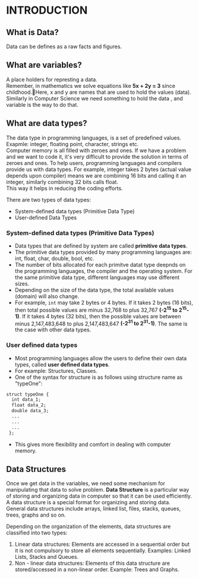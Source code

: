 # INTRODUCTION

## What is Data?
Data can be defines as a raw facts and figures.

## What are variables?
A place holders for represting a data.<br>
Remember, in mathematics we solve equations like **5x + 2y = 3** since childhood.🤘Here, x and y are names that are used to hold the values (data). Similarly in Computer Science we need something to hold the data , and variable is the way to do that.

## What are data types?
The data type in programming languages, is a set of predefined values. Exapmle: integer, floating point, character, strings etc. <br>
Computer memory is all filled with zeroes and ones. If we have a problem and we want to code it, it's very difficult to provide the solution in terms of zeroes and ones. To help users, programming languages and compilers provide us with data types. For example, integer takes 2 bytes (actual value depends upon compiler) means we are combining 16 bits and calling it an integer, similarly combining 32 bits calls float. <br>
This way it helps in reducing the coding efforts. <br>

There are two types of data types: <br>
* System-defined data types (Primitive Data Type)
* User-defined Data Types

### System-defined data types (Primitive Data Types)
* Data types that are defined by system are called **primitive data types**. 
* The primitive data types provided by many programming languages are: int, float, char, double, bool, etc.
* The number of bits allocated for each primitve datat type deepnds on the programming languages, the compiler and the operating system. For the same primitive data type, different languages may use different sizes.
* Depending on the size of the data type, the total available values (domain) will also change.
* For example, `int` may take 2 bytes or 4 bytes. If it takes 2 bytes (16 bits), then total possible values are minus 32,768 to plus 32,767 **(-2<sup>15</sup> to 2<sup>15</sup>-1)**. If it takes 4 bytes (32 bits), then the possible values are between minus 2,147,483,648 to plus 2,147,483,647 **(-2<sup>31</sup> to 2<sup>31</sup>-1)**. The same is the case with other data types.

### User defined data types
* Most programming languages allow the users to define their own data types, called **user defined data types**.
* For example: Structures, Classes.
* One of the syntax for structure is as follows using structure name as "typeOne":
```md
struct typeOne {
  int data_1;
  float data_2;
  double data_3;
  ...
  ...
  ...
 };
 ```
 * This gives more flexibility and comfort in dealing with computer memory.

## Data Structures
Once we get data in the variables, we need some mechanism for manipulating that data to solve problem. **Data Structure** is a particular way of storing and organizing data in computer so that it can be used efficiently. A data structure is a special format for organizing and storing data. <br>
General data structures include arrays, linked list, files, stacks, queues, trees, graphs and so on.

Depending on the organization of the elements, data structures are classified into two types:
1) Linear data structures: Elements are accessed in a sequential order but it is not compulsory to store all elements sequentially. Examples: Linked Lists, Stacks and Queues.
2) Non - linear data structures: Elements of this data structure are stored/accessed in a non-linear order. Example: Trees and Graphs.
